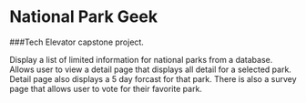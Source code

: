 # National Park Geek
###Tech Elevator capstone project.

Display a list of limited information for national parks from a database.  Allows user to view a detail page that displays all detail for a selected park.  Detail page also displays a 5 day forcast for that park.  There is also a survey page that allows user to vote for their favorite park.   